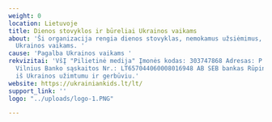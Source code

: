 ```yaml
---
weight: 0
location: Lietuvoje
title: Dienos stovyklos ir būreliai Ukrainos vaikams
about: 'Ši organizacija rengia dienos stovyklas, nemokamus užsiėmimus, teikia pagalbą
  Ukrainos vaikams. '
cause: 'Pagalba Ukrainos vaikams '
rekvizitai: 'VšĮ "Pilietinė medija" Įmonės kodas: 303747868 Adresas: P. Vileišio 18A,
  Vilnius Banko sąskaitos Nr.: LT657044060008016948 AB SEB bankas Rūpinamės vaikų
  iš Ukrainos užimtumu ir gerbūviu.'
website: https://ukrainiankids.lt/lt/
support_link: ''
logo: "../uploads/logo-1.PNG"

---
```

